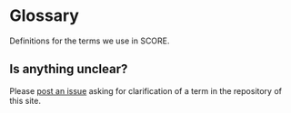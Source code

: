 # Glossary

Definitions for the terms we use in SCORE. 

## Is anything unclear?

Please [post an issue](https://github.com/score-partners/score.partners/issues/new) asking for clarification of a term in the repository of this site.
